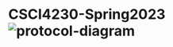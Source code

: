 # CSCI4230-Spring2023![protocol-diagram](https://user-images.githubusercontent.com/60408336/226423424-b6c15f45-541b-4694-b734-8edfd6e5587d.png)
